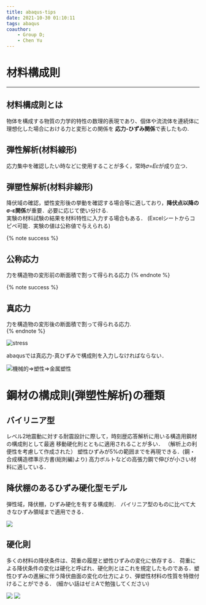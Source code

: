 ```yaml
---
title: abaqus-tips
date: 2021-10-30 01:10:11
tags: abaqus
coauthor:
    - Group D;
    - Chen Yu
---
```


# 材料構成則
---

## 材料構成則とは

物体を構成する物質の力学的特性の数理的表現であり、個体や流流体を連続体に理想化した場合における力と変形との関係を
**応力-ひずみ関係**で表したもの.   

## 弾性解析(材料線形)
応力集中を確認したい時などに使用することが多く，常時𝜎=𝐸𝜀が成り立つ．

## 弾塑性解析(材料非線形)
降伏域の確認，塑性変形後の挙動を確認する場合等に適しており，**降伏点以降のσ-ε関係**が重要．必要に応じて使い分ける.  
実験の材料試験の結果を材料特性に入力する場合もある．
(Excelシートからコピペ可能．実験の値は公称値で与えられる)

{% note success %}
## 公称応力
力を構造物の変形前の断面積で割って得られる応力
{% endnote %}

{% note success %}
## 真応力
力を構造物の変形後の断面積で割って得られる応力.  
{% endnote %}

![stress](https://cdn.jsdelivr.net/gh/ChenYu-K/bridgewiki@master/pic/abaqus/materials/stress.png)

abaqusでは真応力-真ひずみで構成則を入力しなければならない．

![機械的⇒塑性⇒金属塑性](https://cdn.jsdelivr.net/gh/ChenYu-K/bridgewiki@master/pic/abaqus/materials/step0.png)

# 鋼材の構成則(弾塑性解析)の種類

## バイリニア型
レベル2地震動に対する耐震設計に際して，時刻歴応答解析に用いる構造用鋼材の構成則として最適
移動硬化則とともに適用されることが多い．
（解析上の利便性を考慮して作成された）
塑性ひずみが5%の範囲までを再現できる．(鋼・合成構造標準示方書(総則編)より)
高力ボルトなどの高張力鋼で伸びが小さい材料に適している．

## 降伏棚のあるひずみ硬化型モデル
弾性域，降伏棚，ひずみ硬化を有する構成則．
バイリニア型のものに比べて大きなひずみ領域まで適用できる．

<img src="https://cdn.jsdelivr.net/gh/ChenYu-K/bridgewiki@master/pic/abaqus/materials/mat1.png">

## 硬化則
多くの材料の降伏条件は、荷重の履歴と塑性ひずみの変化に依存する．
荷重による降伏条件の変化は硬化と呼ばれ、硬化則とはこれを規定したものである．塑性ひずみの進展に伴う降伏曲面の変化の仕方により、弾塑性材料の性質を特徴付けることができる．
(細かい話はゼミAで勉強してください)

<img src="https://cdn.jsdelivr.net/gh/ChenYu-K/bridgewiki@master/pic/abaqus/materials/mat2.png">
<img src="https://cdn.jsdelivr.net/gh/ChenYu-K/bridgewiki@master/pic/abaqus/materials/mat3.png">
